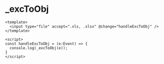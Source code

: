 # _excToObj

<ContainerBox title="介绍">
<template #desc>
相当于解析文件，很少遇到这种需求，但将`Excel`解析和过滤再导出也挺不错

需要安装依赖：`npm i xlsx@0.17.4`，且只能安装`0.17.4`版本

还需在源码上方引入`import XLSX from "xlsx"`
</template>
</ContainerBox>

<ContainerBox title="基础用法" noGap>

```vue
<template>
  <input type="file" accept=".xls, .xlsx" @change="handleExcToObj" />
</template>

<script>
const handleExcToObj = (e:Event) => {
  console.log(_excToObj(e));
}
</script>
```
<CodeBox>
<template #codes>

```ts
import XLSX from 'xlsx';

/**
 * @description 将Excel文件转换为对象数组。
 * @param e 文件输入事件。
 * @returns Promise 对象，解析后的数据。
 */
export function _excToObj(e: Event) {
  return new Promise((resolve, reject) => {
    const file = (e.target as HTMLInputElement).files[0];
    if (!file) {
      return reject('未选择文件');
    }
    const reader = new FileReader();
    let resultArray = [];
    reader.onload = (event) => {
      const data = event.target.result;
      const workbook = XLSX.read(data, { type: 'binary' });
      workbook.SheetNames.forEach((sheetName) => {
        const data = XLSX.utils.sheet_to_json(workbook.Sheets[sheetName], { header: 1 });
        const mainData = data.slice(1);
        if (mainData.length > 0) {
          for (const row of mainData) {
            const rowData = {};
            for (let col = 0; col < data[0].length; col++) {
              rowData[data[0][col]] = row[col] || '';
            }
            resultArray.push(rowData);
          }
          resolve(resultArray);
        } else {
          alert('至少需要一行有效数据');
          reject('至少需要一行有效数据');
        }
      });
    };
    reader.readAsBinaryString(file);
  });
}
```
</template>
</CodeBox>
</ContainerBox>

